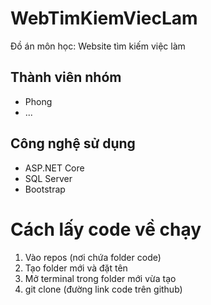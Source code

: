 # WebTimKiemViecLam

Đồ án môn học: Website tìm kiếm việc làm

## Thành viên nhóm
- Phong
- ...

## Công nghệ sử dụng
- ASP.NET Core
- SQL Server
- Bootstrap

# Cách lấy code về chạy
1. Vào repos (nơi chứa folder code) 
2. Tạo folder mới và đặt tên
3. Mở terminal trong folder mới vừa tạo
4. git clone (đường link code trên github)
